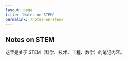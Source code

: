 ```yaml
---
layout: page
title: "Notes on STEM"
permalink: /notes-on-stem/
---
```


## Notes on STEM
这里是关于 STEM（科学、技术、工程、数学）的笔记内容。

